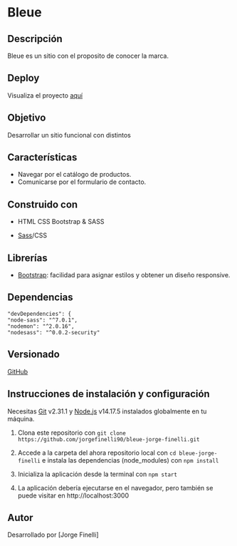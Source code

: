 # Bleue

## Descripción

Bleue es un sitio con el proposito de conocer la marca.

## Deploy

Visualiza el proyecto [aquí](http://jfinelli.com.ar/)

## Objetivo

Desarrollar un sitio funcional con distintos

## Características

* Navegar por el catálogo de productos.
* Comunicarse por el formulario de contacto.

## Construido con
- HTML CSS Bootstrap & SASS

- [Sass](https://sass-lang.com/)/CSS

## Librerías

- [Bootstrap](https://getbootstrap.com/): facilidad para asignar estilos y obtener un diseño responsive.

## Dependencias
    "devDependencies": {
    "node-sass": "^7.0.1",
    "nodemon": "^2.0.16",
    "nodesass": "^0.0.2-security"

## Versionado

[GitHub](https://github.com/)

## Instrucciones de instalación y configuración

Necesitas [Git](https://git-scm.com/) v2.31.1 y [Node.js](https://nodejs.org/es/) v14.17.5 instalados globalmente en tu máquina.

1. Clona este repositorio con `git clone https://github.com/jorgefinelli90/bleue-jorge-finelli.git`

2. Accede a la carpeta del ahora repositorio local con `cd bleue-jorge-finelli` e instala las dependencias (node_modules) con `npm install`

3. Inicializa la aplicación desde la terminal con `npm start`

4. La aplicación debería ejecutarse en el navegador, pero también se puede visitar en http://localhost:3000

## Autor

Desarrollado por [Jorge Finelli]